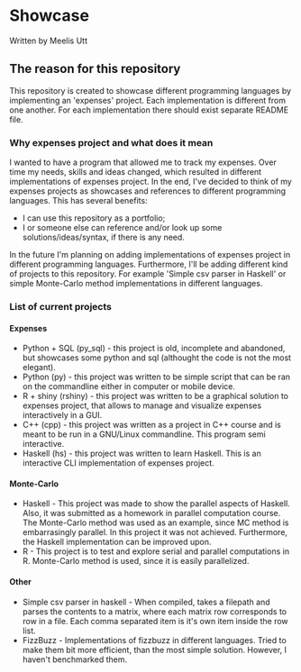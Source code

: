 # Showcase

Written by
Meelis Utt

## The reason for this repository

This repository is created to showcase different programming languages by implementing an 'expenses' project.
Each implementation is different from one another. For each implementation there should exist separate README file.

### Why expenses project and what does it mean

I wanted to have a program that allowed me to track my expenses. Over time my needs, skills and ideas changed, which resulted in different implementations of expenses project. In the end, I've decided to think of my expenses projects as showcases and references to different programming languages. This has several benefits:

* I can use this repository as a portfolio; 
* I or someone else can reference and/or look up some solutions/ideas/syntax, if there is any need. 

In the future I'm planning on adding implementations of expenses project in different programming languages. Furthermore, I'll be adding different kind of projects to this repository. For example 'Simple csv parser in Haskell' or simple Monte-Carlo method implementations in different languages.

### List of current projects

#### Expenses

* Python + SQL (py_sql) - this project is old, incomplete and abandoned, but showcases some python and sql (althought the code is not the most elegant).
* Python (py) -  this project was written to be simple script that can be ran on the commandline either in computer or mobile device.
* R + shiny (rshiny) - this project was written to be a graphical solution to expenses project, that allows to manage and visualize expenses interactively in a GUI.
* C++ (cpp) - this project was written as a project in C++ course and is meant to be run in a GNU/Linux commandline. This program semi interactive.
* Haskell (hs) - this project was written to learn Haskell. This is an interactive CLI implementation of expenses project.

#### Monte-Carlo

* Haskell - This project was made to show the parallel aspects of Haskell. Also, it was submitted as a homework in parallel computation course. The Monte-Carlo method was used as an example, since MC method is embarrasingly parallel. In this project it was not achieved. Furthermore, the Haskell implementation can be improved upon.
* R - This project is to test and explore serial and parallel computations in R. Monte-Carlo method is used, since it is easily parallelized.

#### Other

* Simple csv parser in haskell - When compiled, takes a filepath and parses the contents to a matrix, where each matrix row corresponds to row in a file. Each comma separated item is it's own item inside the row list.
* FizzBuzz - Implementations of fizzbuzz in different languages. Tried to make them bit more efficient, than the most simple solution. However, I haven't benchmarked them.
